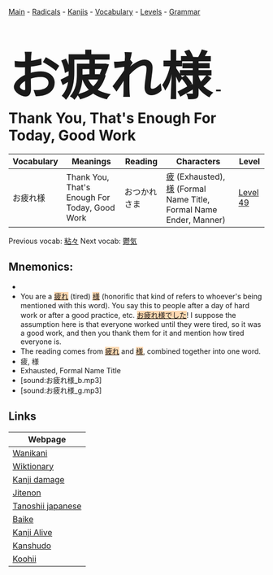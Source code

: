 <style> bigfont {font-size: 100px}</style>
[Main](../README.md) -
[Radicals](../radicals.md) -
[Kanjis](../kanjis.md) -
[Vocabulary](../vocabulary.md) -
[Levels](../levels.md) -
[Grammar](../grammar.md)
# <bigfont> お疲れ様</bigfont> - Thank You, That's Enough For Today, Good Work 

| Vocabulary | Meanings | Reading | Characters | Level |
| --- | --- | --- | --- | --- |
| お疲れ様 | Thank You, That's Enough For Today, Good Work | おつかれさま |  [疲](../kanjis/疲.md) (Exhausted), [様](../kanjis/様.md) (Formal Name Title, Formal Name Ender, Manner) | [Level 49](../levels/wk_level49.md) |

Previous vocab: [粘々](粘々.md) Next vocab: [鬱気](鬱気.md) 

## Mnemonics:

* 
* You are a <span style="background-color:#fed8b1"> [疲れ](https://jisho.org/search/疲れ)</span> (tired) <span style="background-color:#fed8b1"> [様](https://jisho.org/search/様)</span> (honorific that kind of refers to whoever's being mentioned with this word). You say this to people after a day of hard work or after a good practice, etc. <span style="background-color:#fed8b1"> [お疲れ様でした](https://jisho.org/search/お疲れ様でした)</span>! I suppose the assumption here is that everyone worked until they were tired, so it was a good work, and then you thank them for it and mention how tired everyone is.
* The reading comes from <span style="background-color:#fed8b1"> [疲れ](https://jisho.org/search/疲れ)</span> and <span style="background-color:#fed8b1"> [様](https://jisho.org/search/様)</span>, combined together into one word.
* 疲, 様
* Exhausted, Formal Name Title
* [sound:お疲れ様_b.mp3]
* [sound:お疲れ様_g.mp3]


## Links 

| Webpage |
| --- |
| [Wanikani          ](https://www.wanikani.com/kanji/お疲れ様) |
| [Wiktionary        ](https://en.wiktionary.org/wiki/お疲れ様) |
| [Kanji damage      ](http://www.kanjidamage.com/kanji/search?utf8=✓&q=お疲れ様) |
| [Jitenon           ](https://jitenon.com/kanji/お疲れ様) |
| [Tanoshii japanese ](https://www.tanoshiijapanese.com/dictionary/kanji.cfm?k=お疲れ様) |
| [Baike             ](https://baike.baidu.com/item/お疲れ様) |
| [Kanji Alive       ](https://app.kanjialive.com/お疲れ様) |
| [Kanshudo          ](https://www.kanshudo.com/searchmn?q=お疲れ様) |
| [Koohii            ](https://kanji.koohii.com/study/kanji/お疲れ様) |
